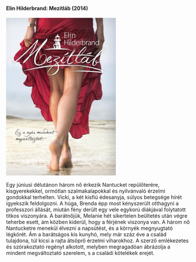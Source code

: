 #### <a name="id_995">Elin Hilderbrand: Mezítláb (2014)</a>
<img src="https://github.com/BercziSandor/calibre_lib/raw/main/Elin%20Hilderbrand/Mezitlab%20%28995%29/cover.jpg" alt="cover" width="300"/>

Egy júniusi délutánon három nő érkezik Nantucket repülőterére, kisgyerekekkel, ormótlan szalmakalapokkal és nyilvánvaló érzelmi gondokkal terhelten. Vicki, a két kisfiú édesanyja, súlyos betegsége hírét igyekszik feldolgozni. A húga, Brenda épp most kényszerült otthagyni a professzori állását, miután fény derült egy vele egykorú diákjával folytatott titkos viszonyára. A barátnőjük, Melanie hét sikertelen beültetés után végre teherbe esett, ám közben kiderül, hogy a férjének viszonya van. A három nő Nantucketre menekül élvezni a napsütést, és a környék megnyugtató légkörét. Ám a barátságos kis kunyhó, mely már száz éve a család tulajdona, túl kicsi a rajta átsöprő érzelmi viharokhoz. A szerző emlékezetes és szórakoztató regényt alkotott, melyben megragadóan ábrázolja a mindent megváltoztató szerelem, s a családi kötelékek erejét.

